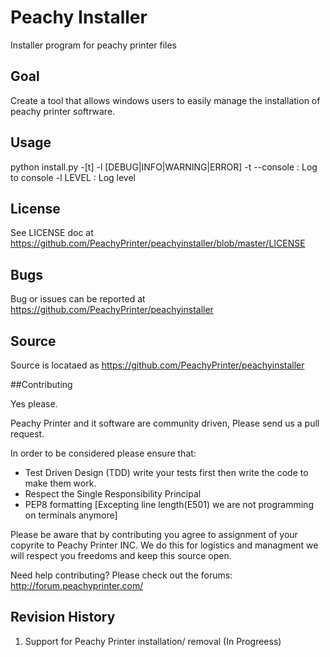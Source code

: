 # Peachy Installer

Installer program for peachy printer files

## Goal
Create a tool that allows windows users to easily manage the installation of peachy printer softrware.

## Usage

python install.py -[t] -l [DEBUG|INFO|WARNING|ERROR]
-t --console    :   Log to console
-l LEVEL        :   Log level

## License

See LICENSE doc at https://github.com/PeachyPrinter/peachyinstaller/blob/master/LICENSE

## Bugs

Bug or issues can be reported at https://github.com/PeachyPrinter/peachyinstaller

## Source

Source is locataed as  https://github.com/PeachyPrinter/peachyinstaller

##Contributing 

Yes please. 

Peachy Printer and it software are community driven, Please send us a pull request.

In order to be considered please ensure that:
+ Test Driven Design (TDD) write your tests first then write the code to make them work.
+ Respect the Single Responsibility Principal
+ PEP8 formatting [Excepting line length(E501) we are not programming on terminals anymore]

Please be aware that by contributing you agree to assignment of your copyrite to Peachy Printer INC. We do this for logistics and managment we will respect you freedoms and keep this source open.

Need help contributing? Please check out the forums: http://forum.peachyprinter.com/

## Revision History

1. Support for Peachy Printer installation/ removal  (In Progreess)


